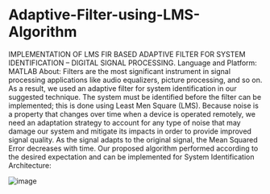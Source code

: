 # Adaptive-Filter-using-LMS-Algorithm

IMPLEMENTATION OF LMS FIR BASED ADAPTIVE FILTER FOR SYSTEM IDENTIFICATION – 
DIGITAL SIGNAL PROCESSING.
Language and Platform: MATLAB
About: Filters are the most significant instrument in signal processing applications like audio equalizers, picture processing, and so on. As a result, we used an adaptive filter for system identification in our suggested technique. The system must be identified before the filter can be implemented; this is done using Least Men Square (LMS). Because noise is a property that changes over time when a device is operated remotely, we need an adaptation strategy to account for any type of noise that may damage our system and mitigate its impacts in order to provide improved signal quality. As the signal adapts to the original signal, the Mean Squared Error decreases with time. Our proposed algorithm performed according to the desired expectation and can be implemented for System Identification
Architecture: 
 
![image](https://user-images.githubusercontent.com/86410054/143656511-a2645014-8ae2-4383-8cd3-2c168e3ed5f1.png)

